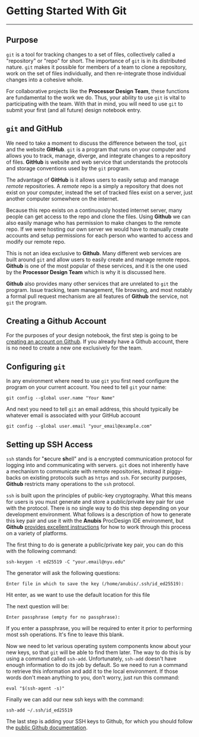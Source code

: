 # Getting Started With Git

---

## Purpose

`git` is a tool for tracking changes to a set of files, collectively called a
"repository" or "repo" for short. The importance of `git` is in its distributed
nature. `git` makes it possible for members of a team to clone a repository,
work on the set of files individually, and then re-integrate those individual
changes into a cohesive whole.

For collaborative projects like the **Processor Design Team**, these functions
are fundamental to the work we do. Thus, your ability to use `git` is vital to
participating with the team. With that in mind, you will need to use `git`
to submit your first (and all future) design notebook entry.

## `git` and GitHub

We need to take a moment to discuss the difference between the tool, `git` and
the website **GitHub**. `git` is a program that runs on your computer and allows
you to track, manage, diverge, and integrate changes to a repository of files.
**GitHub** is website and web service that understands the protocols and storage
conventions used by the `git` program.

The advantage of **GitHub** is it allows users to easily setup and manage
_remote_ repositories. A _remote_ repo is a simply a repository that does not
exist on your computer, instead the set of tracked files exist on a server,
just another computer somewhere on the internet.

Because this repo exists on a continuously hosted internet server, many people
can get access to the repo and clone the files. Using **Github** we can also
easily manage who has permission to make changes to the remote repo. If we were
hosting our own server we would have to manually create accounts and setup
permissions for each person who wanted to access and modify our remote repo.

This is not an idea exclusive to **Github**. Many different web services are
built around `git` and allow users to easily create and manage remote repos.
**Github** is one of the most popular of these services, and it is the one
used by the **Processor Design Team** which is why it is discussed here.

**Github** also provides many other services that are unrelated to `git` the
program. Issue tracking, team management, file browsing, and most notably a
formal pull request mechanism are all features of **Github** the service, not
`git` the program.

## Creating a Github Account

For the purposes of your design notebook, the first step is going to be
[creating an account on Github](https://github.com/signup). If you already have
a Github account, there is no need to create a new one exclusively for the
team.

## Configuring `git`

In any environment where need to use `git` you first need configure the
program on your current account. You need to tell `git` your name:

```
git config --global user.name "Your Name"
```

And next you need to tell `git` an email address, this should typically be
whatever email is associated with your GitHub account

```
git config --global user.email "your_email@example.com"
```

## Setting up SSH Access

`ssh` stands for "**s**ecure **sh**ell" and is a encrypted communication
protocol for logging into and communicating with servers. `git` does not
inherently have a mechanism to communicate with remote repositories, instead it
piggy-backs on existing protocols such as `https` and `ssh`. For security
purposes, **Github** restricts many operations to the `ssh` protocol.

`ssh` is built upon the principles of public-key cryptography. What this means
for users is you must generate and store a public/private key pair for use with
the protocol. There is no single way to do this step depending on your
development environment. What follows is a description of how to generate this
key pair and use it with the **Anubis** ProcDesign IDE environment, but
**Github** [provides excellent instructions](https://docs.github.com/en/authentication/connecting-to-github-with-ssh/about-ssh)
for how to work through this process on a variety of platforms.

The first thing to do is generate a public/private key pair, you can do this with
the following command:

```
ssh-keygen -t ed25519 -C "your.email@nyu.edu"
```

The generator will ask the following questions:

```
Enter file in which to save the key (/home/anubis/.ssh/id_ed25519):
```

Hit enter, as we want to use the default location for this file

The next question will be:

```
Enter passphrase (empty for no passphrase):
```

If you enter a passphrase, you will be required to enter it prior to performing
most ssh operations. It's fine to leave this blank.

Now we need to let various operating system components know about your new keys,
so that `git` will be able to find them later. The way to do this is by using
a command called `ssh-add`. Unfortunately, `ssh-add` doesn't have enough
information to do its job by default. So we need to run a command to retrieve
this information and add it to the local environment. If those words don't mean
anything to you, don't worry, just run this command:

```
eval "$(ssh-agent -s)"
```

Finally we can add our new ssh keys with the command:

```
ssh-add ~/.ssh/id_ed25519
```

The last step is adding your SSH keys to Github, for which you should follow the
[public Github documentation](https://docs.github.com/en/authentication/connecting-to-github-with-ssh/adding-a-new-ssh-key-to-your-github-account).

